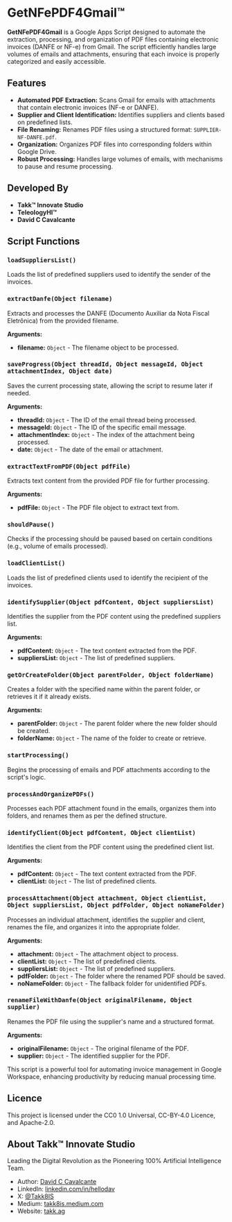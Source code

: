 # GetNFePDF4Gmail™

**GetNFePDF4Gmail** is a Google Apps Script designed to automate the extraction, processing, and organization of PDF files containing electronic invoices (DANFE or NF-e) from Gmail. The script efficiently handles large volumes of emails and attachments, ensuring that each invoice is properly categorized and easily accessible.

## Features

-   **Automated PDF Extraction:** Scans Gmail for emails with attachments that contain electronic invoices (NF-e or DANFE).
-   **Supplier and Client Identification:** Identifies suppliers and clients based on predefined lists.
-   **File Renaming:** Renames PDF files using a structured format: `SUPPLIER-NF-DANFE.pdf`.
-   **Organization:** Organizes PDF files into corresponding folders within Google Drive.
-   **Robust Processing:** Handles large volumes of emails, with mechanisms to pause and resume processing.

## Developed By

-   **Takk™ Innovate Studio**
-   **TeleologyHI™**
-   **David C Cavalcante**

## Script Functions

### `loadSuppliersList()`

Loads the list of predefined suppliers used to identify the sender of the invoices.

### `extractDanfe(Object filename)`

Extracts and processes the DANFE (Documento Auxiliar da Nota Fiscal Eletrônica) from the provided filename.

**Arguments:**

-   **filename:** `Object` - The filename object to be processed.

### `saveProgress(Object threadId, Object messageId, Object attachmentIndex, Object date)`

Saves the current processing state, allowing the script to resume later if needed.

**Arguments:**

-   **threadId:** `Object` - The ID of the email thread being processed.
-   **messageId:** `Object` - The ID of the specific email message.
-   **attachmentIndex:** `Object` - The index of the attachment being processed.
-   **date:** `Object` - The date of the email or attachment.

### `extractTextFromPDF(Object pdfFile)`

Extracts text content from the provided PDF file for further processing.

**Arguments:**

-   **pdfFile:** `Object` - The PDF file object to extract text from.

### `shouldPause()`

Checks if the processing should be paused based on certain conditions (e.g., volume of emails processed).

### `loadClientList()`

Loads the list of predefined clients used to identify the recipient of the invoices.

### `identifySupplier(Object pdfContent, Object suppliersList)`

Identifies the supplier from the PDF content using the predefined suppliers list.

**Arguments:**

-   **pdfContent:** `Object` - The text content extracted from the PDF.
-   **suppliersList:** `Object` - The list of predefined suppliers.

### `getOrCreateFolder(Object parentFolder, Object folderName)`

Creates a folder with the specified name within the parent folder, or retrieves it if it already exists.

**Arguments:**

-   **parentFolder:** `Object` - The parent folder where the new folder should be created.
-   **folderName:** `Object` - The name of the folder to create or retrieve.

### `startProcessing()`

Begins the processing of emails and PDF attachments according to the script's logic.

### `processAndOrganizePDFs()`

Processes each PDF attachment found in the emails, organizes them into folders, and renames them as per the defined structure.

### `identifyClient(Object pdfContent, Object clientList)`

Identifies the client from the PDF content using the predefined client list.

**Arguments:**

-   **pdfContent:** `Object` - The text content extracted from the PDF.
-   **clientList:** `Object` - The list of predefined clients.

### `processAttachment(Object attachment, Object clientList, Object suppliersList, Object pdfFolder, Object noNameFolder)`

Processes an individual attachment, identifies the supplier and client, renames the file, and organizes it into the appropriate folder.

**Arguments:**

-   **attachment:** `Object` - The attachment object to process.
-   **clientList:** `Object` - The list of predefined clients.
-   **suppliersList:** `Object` - The list of predefined suppliers.
-   **pdfFolder:** `Object` - The folder where the renamed PDF should be saved.
-   **noNameFolder:** `Object` - The fallback folder for unidentified PDFs.

### `renameFileWithDanfe(Object originalFilename, Object supplier)`

Renames the PDF file using the supplier's name and a structured format.

**Arguments:**

-   **originalFilename:** `Object` - The original filename of the PDF.
-   **supplier:** `Object` - The identified supplier for the PDF.

This script is a powerful tool for automating invoice management in Google Workspace, enhancing productivity by reducing manual processing time.

## Licence

This project is licensed under the CC0 1.0 Universal, CC-BY-4.0 Licence, and Apache-2.0.

## About Takk™ Innovate Studio

Leading the Digital Revolution as the Pioneering 100% Artificial Intelligence Team.

-   Author: [David C Cavalcante](mailto:davcavalcante@proton.me)
-   LinkedIn: [linkedin.com/in/hellodav](https://www.linkedin.com/in/hellodav/)
-   X: [@Takk8IS](https://twitter.com/takk8is/)
-   Medium: [takk8is.medium.com](https://takk8is.medium.com/)
-   Website: [takk.ag](https://takk.ag/)
